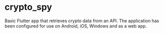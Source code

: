 # crypto_spy

Basic Flutter app that retrieves crypto data from an API.
The application has been configured for use on Android, iOS, Windows and as a web app.
